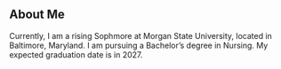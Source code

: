 ## About Me
Currently, I am a rising Sophmore at Morgan State University, located in Baltimore, Maryland. I am pursuing a Bachelor’s degree in Nursing. My expected graduation date is in 2027.




